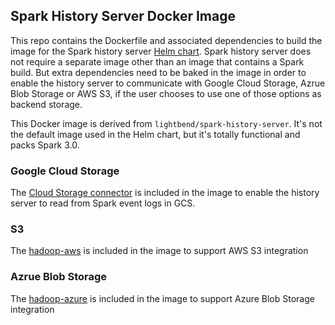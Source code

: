 ## Spark History Server Docker Image

This repo contains the Dockerfile and associated dependencies to build the image for the Spark history server [Helm chart](https://github.com/helm/charts/tree/master/stable/spark-history-server). Spark history server does not require a separate image other than an image that contains a Spark build. But extra dependencies need to be baked in the image in order to enable the history server to communicate with Google Cloud Storage, Azrue Blob Storage or AWS S3, if the user chooses to use one of those options as backend storage.

This Docker image is derived from `lightbend/spark-history-server`. It's not the default image used in the Helm chart, but it's totally functional and packs Spark 3.0.

### Google Cloud Storage

The [Cloud Storage connector](https://cloud.google.com/dataproc/docs/concepts/connectors/cloud-storage) is included in the image to enable the history server to read from Spark event logs in GCS.

### S3

The [hadoop-aws](https://hadoop.apache.org/docs/current/hadoop-aws/tools/hadoop-aws/index.html) is included in the image to support AWS S3 integration

### Azrue Blob Storage

The [hadoop-azure](https://hadoop.apache.org/docs/current/hadoop-azure/index.html) is included in the image to support Azure Blob Storage integration
